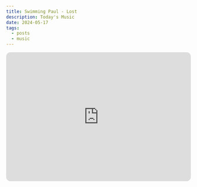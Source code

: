 ```yaml
---
title: Swimming Paul - Lost
description: Today's Music
date: 2024-05-17
tags:
  - posts
  - music
---
```


<iframe style="border-radius:12px" src="https://open.spotify.com/embed/track/0cFXO8OMdeLeShQoEp7pxi?utm_source=generator" width="100%" height="352" frameBorder="0" allowfullscreen="" allow="autoplay; clipboard-write; encrypted-media; fullscreen; picture-in-picture" loading="lazy"></iframe>